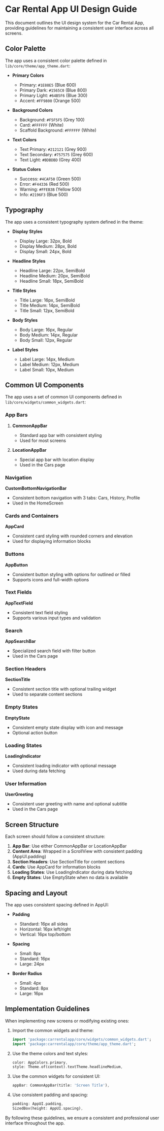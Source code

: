 # Car Rental App UI Design Guide

This document outlines the UI design system for the Car Rental App, providing guidelines for maintaining a consistent user interface across all screens.

## Color Palette

The app uses a consistent color palette defined in `lib/core/theme/app_theme.dart`:

- **Primary Colors**
  - Primary: `#1E88E5` (Blue 600)
  - Primary Dark: `#1565C0` (Blue 800)
  - Primary Light: `#64B5F6` (Blue 300)
  - Accent: `#FF9800` (Orange 500)

- **Background Colors**
  - Background: `#F5F5F5` (Grey 100)
  - Card: `#FFFFFF` (White)
  - Scaffold Background: `#FFFFFF` (White)

- **Text Colors**
  - Text Primary: `#212121` (Grey 900)
  - Text Secondary: `#757575` (Grey 600)
  - Text Light: `#BDBDBD` (Grey 400)

- **Status Colors**
  - Success: `#4CAF50` (Green 500)
  - Error: `#F44336` (Red 500)
  - Warning: `#FFEB3B` (Yellow 500)
  - Info: `#2196F3` (Blue 500)

## Typography

The app uses a consistent typography system defined in the theme:

- **Display Styles**
  - Display Large: 32px, Bold
  - Display Medium: 28px, Bold
  - Display Small: 24px, Bold

- **Headline Styles**
  - Headline Large: 22px, SemiBold
  - Headline Medium: 20px, SemiBold
  - Headline Small: 18px, SemiBold

- **Title Styles**
  - Title Large: 16px, SemiBold
  - Title Medium: 14px, SemiBold
  - Title Small: 12px, SemiBold

- **Body Styles**
  - Body Large: 16px, Regular
  - Body Medium: 14px, Regular
  - Body Small: 12px, Regular

- **Label Styles**
  - Label Large: 14px, Medium
  - Label Medium: 12px, Medium
  - Label Small: 10px, Medium

## Common UI Components

The app uses a set of common UI components defined in `lib/core/widgets/common_widgets.dart`:

### App Bars

1. **CommonAppBar**
   - Standard app bar with consistent styling
   - Used for most screens

2. **LocationAppBar**
   - Special app bar with location display
   - Used in the Cars page

### Navigation

**CustomBottomNavigationBar**
- Consistent bottom navigation with 3 tabs: Cars, History, Profile
- Used in the HomeScreen

### Cards and Containers

**AppCard**
- Consistent card styling with rounded corners and elevation
- Used for displaying information blocks

### Buttons

**AppButton**
- Consistent button styling with options for outlined or filled
- Supports icons and full-width options

### Text Fields

**AppTextField**
- Consistent text field styling
- Supports various input types and validation

### Search

**AppSearchBar**
- Specialized search field with filter button
- Used in the Cars page

### Section Headers

**SectionTitle**
- Consistent section title with optional trailing widget
- Used to separate content sections

### Empty States

**EmptyState**
- Consistent empty state display with icon and message
- Optional action button

### Loading States

**LoadingIndicator**
- Consistent loading indicator with optional message
- Used during data fetching

### User Information

**UserGreeting**
- Consistent user greeting with name and optional subtitle
- Used in the Cars page

## Screen Structure

Each screen should follow a consistent structure:

1. **App Bar**: Use either CommonAppBar or LocationAppBar
2. **Content Area**: Wrapped in a ScrollView with consistent padding (AppUI.padding)
3. **Section Headers**: Use SectionTitle for content sections
4. **Cards**: Use AppCard for information blocks
5. **Loading States**: Use LoadingIndicator during data fetching
6. **Empty States**: Use EmptyState when no data is available

## Spacing and Layout

The app uses consistent spacing defined in AppUI:

- **Padding**
  - Standard: 16px all sides
  - Horizontal: 16px left/right
  - Vertical: 16px top/bottom

- **Spacing**
  - Small: 8px
  - Standard: 16px
  - Large: 24px

- **Border Radius**
  - Small: 4px
  - Standard: 8px
  - Large: 16px

## Implementation Guidelines

When implementing new screens or modifying existing ones:

1. Import the common widgets and theme:
   ```dart
   import 'package:carrentalapp/core/widgets/common_widgets.dart';
   import 'package:carrentalapp/core/theme/app_theme.dart';
   ```

2. Use the theme colors and text styles:
   ```dart
   color: AppColors.primary,
   style: Theme.of(context).textTheme.headlineMedium,
   ```

3. Use the common widgets for consistent UI:
   ```dart
   appBar: CommonAppBar(title: 'Screen Title'),
   ```

4. Use consistent padding and spacing:
   ```dart
   padding: AppUI.padding,
   SizedBox(height: AppUI.spacing),
   ```

By following these guidelines, we ensure a consistent and professional user interface throughout the app. 